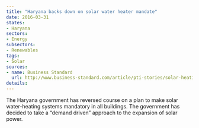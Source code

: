 ```yaml
---
title: "Haryana backs down on solar water heater mandate"
date: 2016-03-31
states:
- Haryana
sectors:
- Energy
subsectors:
- Renewables
tags:
- Solar
sources:
- name: Business Standard
  url: http://www.business-standard.com/article/pti-stories/solar-heating-systems-not-mandatory-in-haryana-anymore-116032500711_1.html
details:
---
```


The Haryana government has reversed course on a plan to make solar water-heating systems mandatory in all buildings. The government has decided to take a “demand driven” approach to the expansion of solar power.
